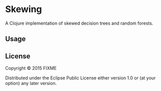 # Skewing

A Clojure implementation of skewed decision trees and random forests.

## Usage



## License

Copyright © 2015 FIXME

Distributed under the Eclipse Public License either version 1.0 or (at
your option) any later version.
